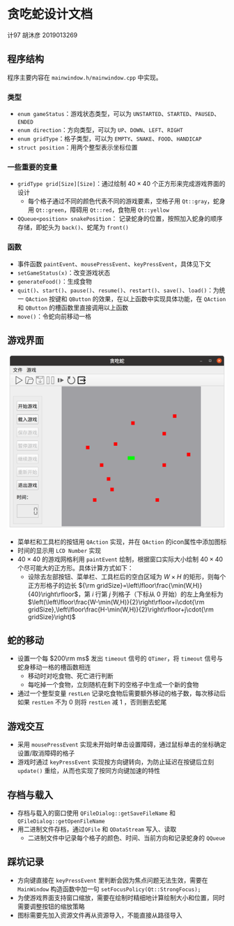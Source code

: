 # 贪吃蛇设计文档

计97 胡沐彦 2019013269

## 程序结构

程序主要内容在 `mainwindow.h/mainwindow.cpp` 中实现。

### 类型

+ `enum gameStatus`：游戏状态类型，可以为 `UNSTARTED`、`STARTED`、`PAUSED`、`ENDED`
+ `enum direction`：方向类型，可以为 `UP`、`DOWN`、`LEFT`、`RIGHT`
+ `enum gridType`：格子类型，可以为 `EMPTY`、`SNAKE`、`FOOD`、`HANDICAP`
+ `struct position`：用两个整型表示坐标位置

### 一些重要的变量

+ `gridType grid[Size][Size]`：通过绘制 $40\times 40$ 个正方形来完成游戏界面的设计
  + 每个格子通过不同的颜色代表不同的游戏要素，空格子用 `Qt::gray`，蛇身用 `Qt::green`，障碍用 `Qt::red`，食物用 `Qt::yellow`
+ `QQueue<position> snakePosition`： 记录蛇身的位置，按照加入蛇身的顺序存储，即蛇头为 `back()`、蛇尾为 `front()`

### 函数

+ 事件函数 `paintEvent`、`mousePressEvent`、`keyPressEvent`，具体见下文
+ `setGameStatus(x)`：改变游戏状态
+ `generateFood()`：生成食物
+ `quit()`、`start()`、`pause()`、`resume()`、`restart()`、`save()`、`load()`：为统一 `QAction` 按键和 `QButton` 的效果，在以上函数中实现具体功能，在 `QAction` 和 `QButton` 的槽函数里直接调用以上函数
+ `move()`：令蛇向前移动一格

## 游戏界面

![](interface.png)

+ 菜单栏和工具栏的按钮用 `QAction` 实现，并在 `QAction` 的icon属性中添加图标
+ 时间的显示用 `LCD Number` 实现
+ $40\times 40$ 的游戏网格利用 `paintEvent` 绘制，根据窗口实际大小绘制 $40\times 40$ 个尽可能大的正方形。具体计算方式如下：
  + 设除去左部按钮、菜单栏、工具栏后的空白区域为 $W\times H$ 的矩形，则每个正方形格子的边长 ${\rm gridSize}=\left\lfloor\frac{\min(W,H)}{40}\right\rfloor$，第 $i$ 行第 $j$ 列格子（下标从 $0$ 开始）的左上角坐标为 $\left(\left\lfloor\frac{W-\min(W,H)}{2}\right\rfloor+i\cdot{\rm gridSize},\left\lfloor\frac{H-\min(W,H)}{2}\right\rfloor+j\cdot{\rm gridSize}\right)$

## 蛇的移动

+ 设置一个每 $200\rm ms$ 发出 `timeout` 信号的 `QTimer`，将 `timeout` 信号与蛇身移动一格的槽函数相连
  + 移动时对吃食物、死亡进行判断
  + 每吃掉一个食物，立刻随机在剩下的空格子中生成一个新的食物
+ 通过一个整型变量 `restLen` 记录吃食物后需要额外移动的格子数，每次移动后如果 `restLen` 不为 $0$ 则将 `restLen` 减 $1$ ，否则删去蛇尾

## 游戏交互

+ 采用 `mousePressEvent` 实现未开始时单击设置障碍，通过鼠标单击的坐标确定设置/取消障碍的格子
+ 游戏时通过 `keyPressEvent` 实现按方向键转向，为防止延迟在按键后立刻 `update()` 重绘，从而也实现了按同方向键加速的特性

## 存档与载入

+ 存档与载入的窗口使用 `QFileDialog::getSaveFileName` 和 `QFileDialog::getOpenFileName`
+ 用二进制文件存档，通过`QFile` 和 `QDataStream` 写入、读取
  + 二进制文件中记录每个格子的颜色、时间、当前方向和记录蛇身的 `QQueue`

## 踩坑记录

+ 方向键直接在 `keyPressEvent` 里判断会因为焦点问题无法生效，需要在 `MainWindow` 构造函数中加一句 `setFocusPolicy(Qt::StrongFocus);`
+ 为使游戏界面支持窗口缩放，需要在绘制时精细地计算绘制大小和位置，同时需要调整按钮的缩放策略
+ 图标需要先加入资源文件再从资源导入，不能直接从路径导入